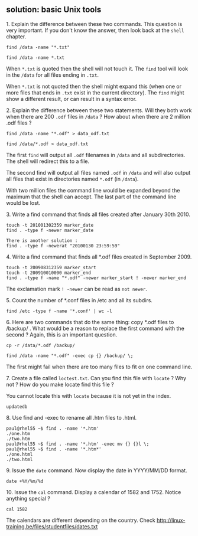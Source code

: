 ## solution: basic Unix tools

1\. Explain the difference between these two commands. This question is
very important. If you don\'t know the answer, then look back at the
`shell` chapter.

    find /data -name "*.txt"

    find /data -name *.txt

When `*.txt` is quoted then the shell will not touch it. The `find` tool
will look in the `/data` for all files ending in `.txt`.

When `*.txt` is not quoted then the shell might expand this (when one or
more files that ends in `.txt` exist in the current directory). The
`find` might show a different result, or can result in a syntax error.

2\. Explain the difference between these two statements. Will they both
work when there are 200 `.odf` files in `/data` ? How about when there
are 2 million .odf files ?

    find /data -name "*.odf" > data_odf.txt

    find /data/*.odf > data_odf.txt

The first `find` will output all `.odf` filenames in `/data` and all
subdirectories. The shell will redirect this to a file.

The second find will output all files named `.odf` in `/data` and will
also output all files that exist in directories named `*.odf` (in
`/data`).

With two million files the command line would be expanded beyond the
maximum that the shell can accept. The last part of the command line
would be lost.

3\. Write a find command that finds all files created after January 30th
2010.

    touch -t 201001302359 marker_date
    find . -type f -newer marker_date 

    There is another solution :
    find . -type f -newerat "20100130 23:59:59"

4\. Write a find command that finds all \*.odf files created in
September 2009.

    touch -t 200908312359 marker_start
    touch -t 200910010000 marker_end
    find . -type f -name "*.odf" -newer marker_start ! -newer marker_end

The exclamation mark `! -newer` can be read as `not newer`.

5\. Count the number of \*.conf files in /etc and all its subdirs.

    find /etc -type f -name '*.conf' | wc -l

6\. Here are two commands that do the same thing: copy \*.odf files to
/backup/ . What would be a reason to replace the first command with the
second ? Again, this is an important question.

    cp -r /data/*.odf /backup/

    find /data -name "*.odf" -exec cp {} /backup/ \;

The first might fail when there are too many files to fit on one command
line.

7\. Create a file called `loctest.txt`. Can you find this file with
`locate` ? Why not ? How do you make locate find this file ?

You cannot locate this with `locate` because it is not yet in the index.

    updatedb

8\. Use find and -exec to rename all .htm files to .html.

    paul@rhel55 ~$ find . -name '*.htm'
    ./one.htm
    ./two.htm
    paul@rhel55 ~$ find . -name '*.htm' -exec mv {} {}l \;
    paul@rhel55 ~$ find . -name '*.htm*'
    ./one.html
    ./two.html

9\. Issue the `date` command. Now display the date in YYYY/MM/DD format.

    date +%Y/%m/%d

10\. Issue the `cal` command. Display a calendar of 1582 and 1752.
Notice anything special ?

    cal 1582

The calendars are different depending on the country. Check
http://linux-training.be/files/studentfiles/dates.txt


